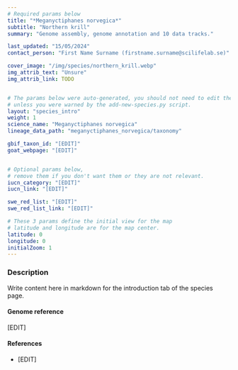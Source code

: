 ```yaml
---
# Required params below
title: "*Meganyctiphanes norvegica*"
subtitle: "Northern krill"
summary: "Genome assembly, genome annotation and 10 data tracks."

last_updated: "15/05/2024"
contact_person: "First Name Surname (firstname.surname@scilifelab.se)"

cover_image: "/img/species/northern_krill.webp"
img_attrib_text: "Unsure"
img_attrib_link: TODO


# The params below were auto-generated, you should not need to edit them...
# unless you were warned by the add-new-species.py script.
layout: "species_intro"
weight: 1
science_name: "Meganyctiphanes norvegica"
lineage_data_path: "meganyctiphanes_norvegica/taxonomy"

gbif_taxon_id: "[EDIT]"
goat_webpage: "[EDIT]"


# Optional params below,
# remove them if you don't want them or they are not relevant.
iucn_category: "[EDIT]"
iucn_link: "[EDIT]"

swe_red_list: "[EDIT]"
swe_red_list_link: "[EDIT]"

# These 3 params define the initial view for the map
# latitude and longitude are for the map center.
latitude: 0
longitude: 0
initialZoom: 1
---
```


### Description

Write content here in markdown for the introduction tab of the species page.

#### Genome reference

[EDIT]

#### References

- [EDIT]
